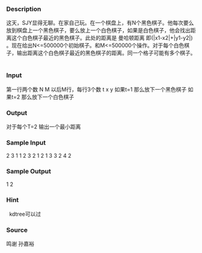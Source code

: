 
### Description
这天，SJY显得无聊。在家自己玩。在一个棋盘上，有N个黑色棋子。他每次要么放到棋盘上一个黑色棋子，要么放上一个白色棋子，如果是白色棋子，他会找出距离这个白色棋子最近的黑色棋子。此处的距离是 曼哈顿距离 即(|x1-x2|+|y1-y2|) 。现在给出N<=500000个初始棋子。和M<=500000个操作。对于每个白色棋子，输出距离这个白色棋子最近的黑色棋子的距离。同一个格子可能有多个棋子。
 
### Input
第一行两个数 N M 
以后M行，每行3个数 t x y
如果t=1 那么放下一个黑色棋子
如果t=2 那么放下一个白色棋子
### Output
对于每个T=2 输出一个最小距离
 
### Sample Input
2 3
1 1
2 3
2 1 2
1 3 3
2 4 2


### Sample Output
 
1
2


### Hint
 
kdtree可以过
### Source
鸣谢 孙嘉裕